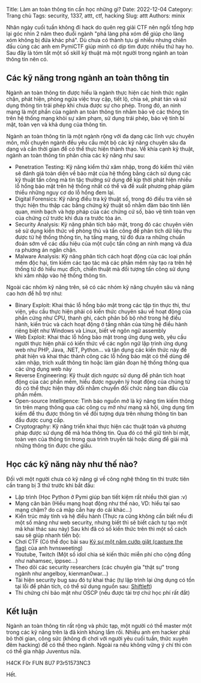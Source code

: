 Title: Làm an toàn thông tin cần học những gì?
Date: 2022-12-04
Category: Trang chủ
Tags: security, 1337, attt, ctf, hacking
Slug: attt
Authors: minix

Nhân ngày cuối tuần không đi hack do quên reg giải CTF nên ngồi tổng hợp lại góc nhìn 2 năm theo đuổi ngành "phá làng phá xóm để giúp cho làng xóm không bị đứa khác phá". Dù chưa có thành tựu gì nhiều nhưng chiến đấu cùng các anh em PymiCTF giúp mình có dịp tìm được nhiều thứ hay ho. Sau đây là tóm tắt một số skill kỹ thuật mà một người trong ngành an toàn thông tin nên có.

## Các kỹ năng trong ngành an toàn thông tin

Ngành an toàn thông tin được hiểu là ngành thực hiện các hình thức ngăn chặn, phát hiện, phòng ngừa việc truy cập, tiết lộ, chia sẻ, phát tán và sử dụng thông tin trái phép khi chưa được sự cho phép. Trong đó, an ninh mạng là một phần của ngành an toàn thông tin nhằm bảo vệ các thông tin trên hệ thống mạng khỏi sự xâm phạm, sử dụng trái phép, bảo vệ tính bí mật, toàn vẹn và khả dụng của thông tin.

Ngành an toàn thông tin là một ngành rộng với đa dạng các lĩnh vực chuyên môn, mỗi chuyên ngành đều yêu cầu một bộ các kỹ năng chuyên sâu đa dạng và cần thời gian để có thể thực hiện thành thạo. Về khía cạnh kỹ thuật, ngành an toàn thông tin phân chia các kỹ năng như sau:

- Penetration Testing: Kỹ năng kiểm thử xâm nhập, trong đó kiểm thử viên sẽ đánh giá toàn diện về bảo mật của hệ thống bằng cách sử dụng các kỹ thuật tấn công mà tin tặc thường sử dụng để kịp thời phát hiện nhiều lỗ hổng bảo mật trên hệ thống nhất có thể và đề xuất phương pháp giảm thiểu những nguy cơ do lỗ hổng đem lại.
- Digital Forensics: Kỹ năng điều tra kỹ thuật số, trong đó điều tra viên sẽ thực hiện thu thập các bằng chứng kỹ thuật số nhằm đảm bảo tính liên quan, minh bạch và hợp pháp của các chứng cứ số, bảo vệ tính toàn vẹn của chứng cứ trước khi đưa ra trước tòa án.
- Security Analysis: Kỹ năng phân tích bảo mật, trong đó các chuyên viên sẽ sử dụng kiến thức về phòng thủ và tấn công để phân tích dữ liệu thu được từ hệ thống thông tin, hạ tầng mạng, từ đó đưa ra những chuẩn đoán sớm về các dấu hiệu của một cuộc tấn công an ninh mạng và đưa ra phương án ngăn chặn.
- Malware Analysis: Kỹ năng phân tích cách hoạt động của các loại phần mềm độc hại, tìm kiếm các tạo tác mà các phần mềm này tạo ra trên hệ thống từ đó hiểu mục đích, chiến thuật mà đối tượng tấn công sử dụng khi xâm nhập vào hệ thống thông tin.

Ngoài các nhóm kỹ năng trên, sẽ có các nhóm kỹ năng chuyên sâu và nâng cao hơn để hỗ trợ như:

- Binary Exploit: Khai thác lỗ hổng bảo mật trong các tập tin thực thi, thư viện, yêu cầu thực hiện phải có kiến thức chuyên sâu về hoạt động của phần cứng như CPU, thanh ghi, cách phân bổ bộ nhớ trong hệ điều hành, kiến trúc và cách hoạt động ở tầng nhân của từng hệ điều hành riêng biệt như Windows và Linux, biết về ngôn ngữ assembly
- Web Exploit: Khai thác lỗ hổng bảo mật trong ứng dụng web, yêu cầu người thực hiện phải có kiến thức về các ngôn ngữ lập trình ứng dụng web như PHP, Java, .NET, Python... và tận dụng các kiến thức này để phát hiện và khai thác thành công các lỗ hổng bảo mật có thể dùng để xâm nhập, trích xuất thông tin hoặc làm gián đoạn hệ thống thông qua các ứng dụng web này
- Reverse Engineering: Kỹ thuật dịch ngược sử dụng để phân tích hoạt động của các phần mềm, hiểu được nguyên lý hoạt động của chúng từ đó có thể thực hiện thay đổi nhằm chuyển đổi chức năng ban đầu của phần mềm.
- Open-source Intelligence: Tình báo nguồn mở là kỹ năng tìm kiếm thông tin trên mạng thông qua các công cụ mở như mạng xã hội, ứng dụng tìm kiếm để thu được thông tin về đối tượng dựa trên nhưng thông tin ban đầu được cung cấp.
- Cryptography: Kỹ năng triển khai thực hiện các thuật toán và phương pháp được sử dụng để mã hóa thông tin. Qua đó có thể giữ tính bí mật, toàn vẹn của thông tin trong qua trình truyền tải hoặc dùng để giải mã những thông tin được che giấu.

## Học các kỹ năng này như thế nào?

Đối với một người chưa có kỹ năng gì về công nghệ thông tin thì trước tiên cần trang bị 3 thứ trước khi bắt đầu:

- Lập trình (Học Python ở Pymi giúp bạn tiết kiệm rất nhiều thời gian :v)
- Mạng căn bản (Hiểu mạng hoạt động như thế nào, VD: hiểu tại sao mạng chậm? do cá mập cắn hay do cái khác...)
- Kiến trúc máy tính và hệ điều hành (Thực ra cũng không cần biết nếu đi một số mảng như web security, nhưng biết thì sẽ biết cách tự tạo một mã khai thác sau này)
Sau khi đã có số kiến thức trên thì một số cách sau sẽ giúp nhanh tiến bộ:
- Chơi CTF (Có thể đọc bài sau [Ký sự một năm cướp giật (capture the flag)](https://pp.pymi.vn/article/pymictf/) của anh hvnsweeting)
- Youtube, Twitch (Một số idol chia sẻ kiến thức miễn phí cho cộng đồng như nahamsec, ippsec...)
- Theo dõi các security researchers (các chuyên gia "thật sự" trong ngành như angelboy, kienman0war...)
- Tái hiện security bug sau đó tự khai thác (tự lập trình lại ứng dụng có tồn tại lỗi để phân tích, có thể sử dụng nguồn sau: [Shiftleft](https://www.shiftleft.io/community-and-training/vulnerability-fix-database/home/))
- Thi chứng chỉ bảo mật như OSCP (nếu được tài trợ chứ học phí rất đắt)

## Kết luận

Ngành an toàn thông tin rất rộng và phức tạp, một người có thể master một trong các kỹ năng trên là đã kinh khủng lắm rồi. Nhiều anh em hacker phải bỏ thời gian, công sức (không đi chơi với người yêu cuối tuần, thức xuyên đêm hacking) để có thể theo ngành. Ngoài ra nếu không vững ý chí thì còn có thể gia nhập Juventus nữa.

H4CK F0r FUN 8U7 P3r51573NC3

Hết.
